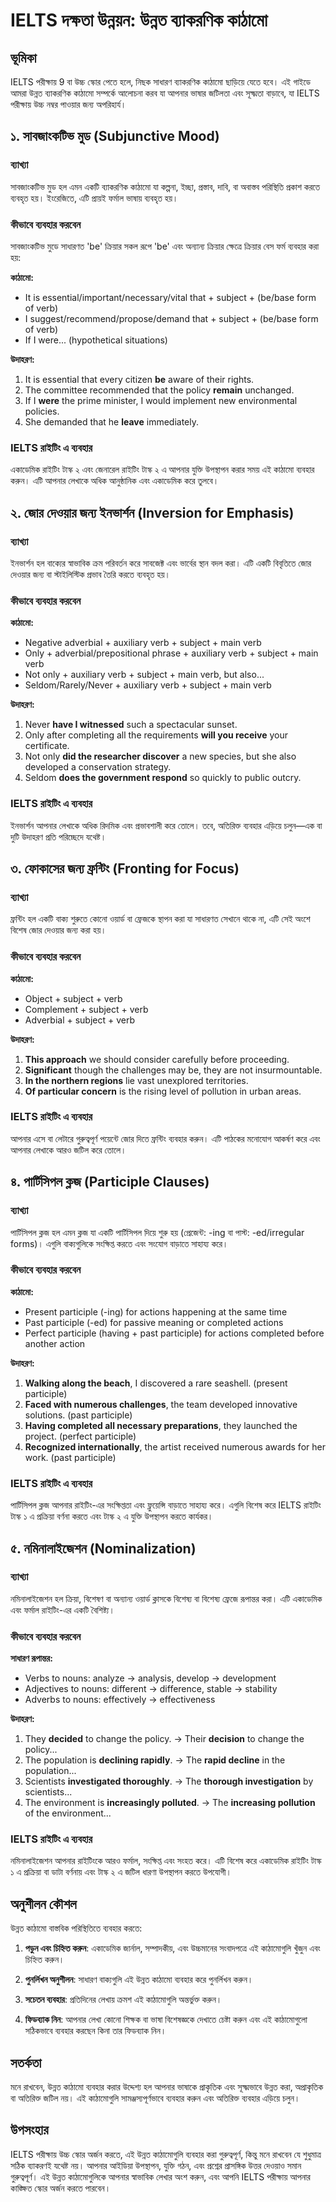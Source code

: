 # IELTS দক্ষতা উন্নয়ন: উন্নত ব্যাকরণিক কাঠামো

## ভূমিকা

IELTS পরীক্ষায় 9 বা উচ্চ স্কোর পেতে হলে, নিছক সাধারণ ব্যাকরণিক কাঠামো ছাড়িয়ে যেতে হবে। এই গাইডে আমরা উন্নত ব্যাকরণিক কাঠামো সম্পর্কে আলোচনা করব যা আপনার ভাষার জটিলতা এবং সূক্ষ্মতা বাড়াবে, যা IELTS পরীক্ষায় উচ্চ নম্বর পাওয়ার জন্য অপরিহার্য।

## ১. সাবজাংকটিভ মুড (Subjunctive Mood)

### ব্যাখ্যা
সাবজাংকটিভ মুড হল এমন একটি ব্যাকরণিক কাঠামো যা কল্পনা, ইচ্ছা, প্রস্তাব, দাবি, বা অবাস্তব পরিস্থিতি প্রকাশ করতে ব্যবহৃত হয়। ইংরেজিতে, এটি প্রায়ই ফর্মাল ভাষায় ব্যবহৃত হয়।

### কীভাবে ব্যবহার করবেন
সাবজাংকটিভ মুডে সাধারণত 'be' ক্রিয়ার সকল রূপে 'be' এবং অন্যান্য ক্রিয়ার ক্ষেত্রে ক্রিয়ার বেস ফর্ম ব্যবহার করা হয়:

**কাঠামো:**
- It is essential/important/necessary/vital that + subject + (be/base form of verb)
- I suggest/recommend/propose/demand that + subject + (be/base form of verb)
- If I were... (hypothetical situations)

**উদাহরণ:**
1. It is essential that every citizen **be** aware of their rights.
2. The committee recommended that the policy **remain** unchanged.
3. If I **were** the prime minister, I would implement new environmental policies.
4. She demanded that he **leave** immediately.

### IELTS রাইটিং এ ব্যবহার
একাডেমিক রাইটিং টাস্ক ২ এবং জেনারেল রাইটিং টাস্ক ২ এ আপনার যুক্তি উপস্থাপন করার সময় এই কাঠামো ব্যবহার করুন। এটি আপনার লেখাকে অধিক আনুষ্ঠানিক এবং একাডেমিক করে তুলবে।

## ২. জোর দেওয়ার জন্য ইনভার্শন (Inversion for Emphasis)

### ব্যাখ্যা
ইনভার্শন হল বাক্যের স্বাভাবিক ক্রম পরিবর্তন করে সাবজেক্ট এবং ভার্বের স্থান বদল করা। এটি একটি বিবৃতিতে জোর দেওয়ার জন্য বা স্টাইলিস্টিক প্রভাব তৈরি করতে ব্যবহৃত হয়।

### কীভাবে ব্যবহার করবেন
**কাঠামো:**
- Negative adverbial + auxiliary verb + subject + main verb
- Only + adverbial/prepositional phrase + auxiliary verb + subject + main verb
- Not only + auxiliary verb + subject + main verb, but also...
- Seldom/Rarely/Never + auxiliary verb + subject + main verb

**উদাহরণ:**
1. Never **have I witnessed** such a spectacular sunset.
2. Only after completing all the requirements **will you receive** your certificate.
3. Not only **did the researcher discover** a new species, but she also developed a conservation strategy.
4. Seldom **does the government respond** so quickly to public outcry.

### IELTS রাইটিং এ ব্যবহার
ইনভার্শন আপনার লেখাকে অধিক রিদমিক এবং প্রভাবশালী করে তোলে। তবে, অতিরিক্ত ব্যবহার এড়িয়ে চলুন—এক বা দুটি উদাহরণ প্রতি পরিচ্ছেদে যথেষ্ট।

## ৩. ফোকাসের জন্য ফ্রন্টিং (Fronting for Focus)

### ব্যাখ্যা
ফ্রন্টিং হল একটি বাক্য শুরুতে কোনো ওয়ার্ড বা ফ্রেজকে স্থাপন করা যা সাধারণত সেখানে থাকে না, এটি সেই অংশে বিশেষ জোর দেওয়ার জন্য করা হয়।

### কীভাবে ব্যবহার করবেন
**কাঠামো:**
- Object + subject + verb
- Complement + subject + verb
- Adverbial + subject + verb

**উদাহরণ:**
1. **This approach** we should consider carefully before proceeding.
2. **Significant** though the challenges may be, they are not insurmountable.
3. **In the northern regions** lie vast unexplored territories.
4. **Of particular concern** is the rising level of pollution in urban areas.

### IELTS রাইটিং এ ব্যবহার
আপনার এসে বা লেটারে গুরুত্বপূর্ণ পয়েন্টে জোর দিতে ফ্রন্টিং ব্যবহার করুন। এটি পাঠকের মনোযোগ আকর্ষণ করে এবং আপনার লেখাকে আরও জটিল করে তোলে।

## ৪. পার্টিসিপল ক্লজ (Participle Clauses)

### ব্যাখ্যা
পার্টিসিপল ক্লজ হল এমন ক্লজ যা একটি পার্টিসিপল দিয়ে শুরু হয় (প্রেজেন্ট: -ing বা পাস্ট: -ed/irregular forms)। এগুলি বাক্যগুলিকে সংক্ষিপ্ত করতে এবং সংযোগ বাড়াতে সাহায্য করে।

### কীভাবে ব্যবহার করবেন
**কাঠামো:**
- Present participle (-ing) for actions happening at the same time
- Past participle (-ed) for passive meaning or completed actions
- Perfect participle (having + past participle) for actions completed before another action

**উদাহরণ:**
1. **Walking along the beach**, I discovered a rare seashell. (present participle)
2. **Faced with numerous challenges**, the team developed innovative solutions. (past participle)
3. **Having completed all necessary preparations**, they launched the project. (perfect participle)
4. **Recognized internationally**, the artist received numerous awards for her work. (past participle)

### IELTS রাইটিং এ ব্যবহার
পার্টিসিপল ক্লজ আপনার রাইটিং-এর সংক্ষিপ্ততা এবং ফ্লুয়েন্সি বাড়াতে সাহায্য করে। এগুলি বিশেষ করে IELTS রাইটিং টাস্ক ১ এ প্রক্রিয়া বর্ণনা করতে এবং টাস্ক ২ এ যুক্তি উপস্থাপন করতে কার্যকর।

## ৫. নমিনালাইজেশন (Nominalization)

### ব্যাখ্যা
নমিনালাইজেশন হল ক্রিয়া, বিশেষণ বা অন্যান্য ওয়ার্ড ক্লাসকে বিশেষ্য বা বিশেষ্য ফ্রেজে রূপান্তর করা। এটি একাডেমিক এবং ফর্মাল রাইটিং-এর একটি বৈশিষ্ট্য।

### কীভাবে ব্যবহার করবেন
**সাধারণ রূপান্তর:**
- Verbs to nouns: analyze → analysis, develop → development
- Adjectives to nouns: different → difference, stable → stability
- Adverbs to nouns: effectively → effectiveness

**উদাহরণ:**
1. They **decided** to change the policy. → Their **decision** to change the policy...
2. The population is **declining rapidly**. → The **rapid decline** in the population...
3. Scientists **investigated thoroughly**. → The **thorough investigation** by scientists...
4. The environment is **increasingly polluted**. → The **increasing pollution** of the environment...

### IELTS রাইটিং এ ব্যবহার
নমিনালাইজেশন আপনার রাইটিংকে আরও ফর্মাল, সংক্ষিপ্ত এবং সংহত করে। এটি বিশেষ করে একাডেমিক রাইটিং টাস্ক ১ এ প্রক্রিয়া বা ডাটা বর্ণনায় এবং টাস্ক ২ এ জটিল ধারণা উপস্থাপন করতে উপযোগী।

## অনুশীলন কৌশল

উন্নত কাঠামো বাস্তবিক পরিস্থিতিতে ব্যবহার করতে:

1. **পড়ুন এবং চিহ্নিত করুন**: একাডেমিক জার্নাল, সম্পাদকীয়, এবং উচ্চমানের সংবাদপত্রে এই কাঠামোগুলি খুঁজুন এবং চিহ্নিত করুন।

2. **পুনর্লিখন অনুশীলন**: সাধারণ বাক্যগুলি এই উন্নত কাঠামো ব্যবহার করে পুনর্লিখন করুন।

3. **সচেতন ব্যবহার**: প্রতিদিনের লেখায় ক্রমশ এই কাঠামোগুলি অন্তর্ভুক্ত করুন।

4. **ফিডব্যাক নিন**: আপনার লেখা কোনো শিক্ষক বা ভাষা বিশেষজ্ঞকে দেখাতে চেষ্টা করুন এবং এই কাঠামোগুলো সঠিকভাবে ব্যবহার করছেন কিনা তার ফিডব্যাক নিন।

## সতর্কতা

মনে রাখবেন, উন্নত কাঠামো ব্যবহার করার উদ্দেশ্য হল আপনার ভাষাকে প্রাকৃতিক এবং সূক্ষ্মভাবে উন্নত করা, অপ্রাকৃতিক বা অতিরিক্ত জটিল নয়। এই কাঠামোগুলি সামঞ্জস্যপূর্ণভাবে ব্যবহার করুন এবং অতিরিক্ত ব্যবহার এড়িয়ে চলুন।

## উপসংহার

IELTS পরীক্ষায় উচ্চ স্কোর অর্জন করতে, এই উন্নত কাঠামোগুলি ব্যবহার করা গুরুত্বপূর্ণ, কিন্তু মনে রাখবেন যে শুধুমাত্র সঠিক ব্যাকরণই যথেষ্ট নয়। আপনার আইডিয়া উপস্থাপন, যুক্তি গঠন, এবং প্রশ্নের প্রাসঙ্গিক উত্তর দেওয়াও সমান গুরুত্বপূর্ণ। এই উন্নত কাঠামোগুলিকে আপনার স্বাভাবিক লেখার অংশ করুন, এবং আপনি IELTS পরীক্ষায় আপনার কাঙ্ক্ষিত স্কোর অর্জন করতে পারবেন।
